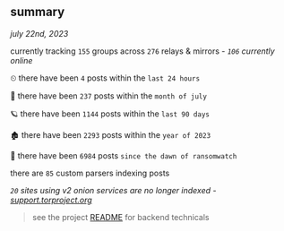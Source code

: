 
## summary
_july 22nd, 2023_

currently tracking `155` groups across `276` relays & mirrors - _`106` currently online_

⏲ there have been `4` posts within the `last 24 hours`

🦈 there have been `237` posts within the `month of july`

🪐 there have been `1144` posts within the `last 90 days`

🏚 there have been `2293` posts within the `year of 2023`

🦕 there have been `6984` posts `since the dawn of ransomwatch`

there are `85` custom parsers indexing posts

_`20` sites using v2 onion services are no longer indexed - [support.torproject.org](https://support.torproject.org/onionservices/v2-deprecation/)_

> see the project [README](https://github.com/joshhighet/ransomwatch#ransomwatch--) for backend technicals
